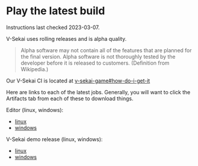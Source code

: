 # Play the latest build

Instructions last checked 2023-03-07.

V-Sekai uses rolling releases and is alpha quality.

> Alpha software may not contain all of the features that are planned for the final version. Alpha software is not thoroughly tested by the developer before it is released to customers. (Definition from Wikipedia.)

Our V-Sekai CI is located at [v-sekai-game#how-do-i-get-it](https://github.com/V-Sekai/v-sekai-game#how-do-i-get-it)

Here are links to each of the latest jobs. Generally, you will want to click the Artifacts tab from each of these to download things.

Editor (linux, windows):

- [linux](https://nightly.link/V-Sekai/v-sekai-game/workflows/vsk_linux_builds/main/linux-editor.zip)
- [windows](https://nightly.link/V-Sekai/v-sekai-game/workflows/vsk_linux_builds/main/windows-editor.zip)

V-Sekai demo release (linux, windows):

- [linux](https://nightly.link/V-Sekai/v-sekai-game/workflows/vsk_linux_builds/main/v_sekai_game_linux_x86_64)
- [windows](https://nightly.link/V-Sekai/v-sekai-game/workflows/vsk_linux_builds/main/v_sekai_game_windows_x86_64)
